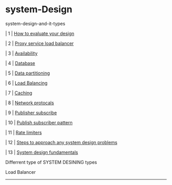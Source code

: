# system-Design
system-design-and-it-types

| 1 |  [How to evaluate your design](#)

| 2 |  [Proxy service load balancer](#)

| 3 |  [Availability](#)

| 4 |  [Database](#)

| 5 |  [Data partitioning](#)

| 6 |  [Load Balancing](#)

| 7 |  [Caching](#)

| 8 |  [Network protocals](#)

| 9 |  [Publisher subscribe](#)

| 10 | [Publish subscriber pattern](#)

| 11 | [Rate limiters](#)

| 12 | [Steps to approach any system design problems](#)

| 13 | [System design fundamentals](#)


<!--<p> section 1 </p>
<p> section 2 </p>-->
<p> Differrent type of SYSTEM DESINING types <br> <p> Load Balancer </p>  <hr>



















